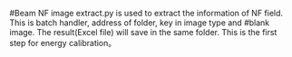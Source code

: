 #Beam NF image extract.py is used to extract the information of NF field. This is batch handler, address of folder, key in image type and #blank image. The result(Excel file) will save in the same folder. This is the first step for energy calibration。
